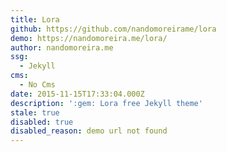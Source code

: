 ```yaml
---
title: Lora
github: https://github.com/nandomoreirame/lora
demo: https://nandomoreira.me/lora/
author: nandomoreira.me
ssg:
  - Jekyll
cms:
  - No Cms
date: 2015-11-15T17:33:04.000Z
description: ':gem: Lora free Jekyll theme'
stale: true
disabled: true
disabled_reason: demo url not found
---
```

